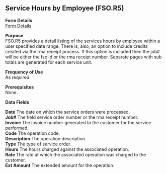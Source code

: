 ##  Service Hours by Employee (FSO.R5)

<PageHeader />

**Form Details**  
[ Form Details ](FSO-R5-1/README.md)   

**Purpose**  
FSO.R5 provides a detail listing of the services hours by employee within a
user specified date range. There is, also, an option to include credits
created via the rma receipt process. If this option is included then the job#
will be either the fso id or the rma receipt number. Separate pages with sub
totals are generated for each service unit.  

**Frequency of Use**  
As required.

**Prerequisites**  
None.

**Data Fields**

**Date** The date on which the service orders were processed.  
**Job#** The field service order number or the rma receipt number.  
**Invoice** The invoice number generated to the customer for the service
performed.  
**Code** The operation code.  
**Description** The operation description.  
**Type** The type of service order.  
**Hours** The hours charged against the associated operation.  
**Rate** The rate at which the associated operation was charged to the
customer.  
**Ext Amount** The extended amount for the operation.  
  
<badge text= "Version 8.10.57" vertical="middle" />

<PageFooter />